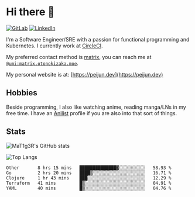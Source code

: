 # Hi there 👋
[<img alt="GitLab" src="https://img.shields.io/badge/gitlab%20-%23181717.svg?&style=for-the-badge&logo=gitlab&logoColor=white"/>](https://gitlab.otonokizaka.moe/Umi)
[<img alt="LinkedIn" src="https://img.shields.io/badge/linkedin%20-%230077B5.svg?&style=for-the-badge&logo=linkedin&logoColor=white"/>](https://www.linkedin.com/in/peijun-ma)

I'm a Software Engineer/SRE with a passion for functional programming and Kubernetes.
I currently work at [CircleCI](https://circleci.com/).

My preferred contact method is [matrix](https://matrix.org),
you can reach me at [`@umi:matrix.otonokizaka.moe`](https://matrix.to/#/@umi:matrix.otonokizaka.moe).

My personal website is at: [https://peijun.dev](https://peijun.dev)

## Hobbies

Beside programming, I also like watching anime, reading manga/LNs in my free time.
I have an [Anilist](https://anilist.co/user/MaT1g3R/) profile if you are also into that sort of things.

## Stats

![MaT1g3R's GitHub stats](https://github-readme-stats.vercel.app/api?username=MaT1g3R&count_private=true&show_icons=true&theme=tokyonight)

![Top Langs](https://github-readme-stats.vercel.app/api/top-langs/?username=MaT1g3R&count_private=true&theme=tokyonight&layout=compact&langs_count=7)

<!--START_SECTION:waka-->
```text
Other       8 hrs 15 mins   ██████████████▓░░░░░░░░░░   58.93 % 
Go          2 hrs 20 mins   ████▒░░░░░░░░░░░░░░░░░░░░   16.71 % 
Clojure     1 hr 43 mins    ███░░░░░░░░░░░░░░░░░░░░░░   12.29 % 
Terraform   41 mins         █▒░░░░░░░░░░░░░░░░░░░░░░░   04.91 % 
YAML        40 mins         █▒░░░░░░░░░░░░░░░░░░░░░░░   04.76 % 
```
<!--END_SECTION:waka-->
